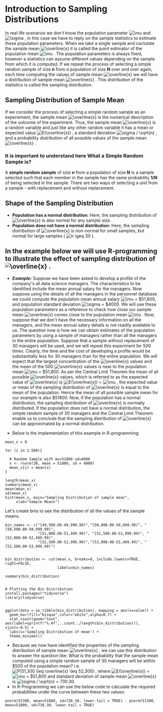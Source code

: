 # Introduction to Sampling Distributions
In real life scenarios we don't know the population parameter <img src="https://latex.codecogs.com/svg.image?\mu&space;" title="\mu " /> and <img src="https://latex.codecogs.com/svg.image?\sigma&space;" title="\sigma " /> , in this case we have to reply on the sample statistics to estimate these population parameters. When we take a single sample and caclutate the sample mean <img src="https://latex.codecogs.com/svg.image?\overline{x}" title="\overline{x}" />   it is called the point estimator of the population mean <img src="https://latex.codecogs.com/svg.image?\mu&space;" title="\mu " /> . The population parameters is always fixed, however a statistics can assume different values depending on the sample from which it is computed. If we repeat the process of selecting a simple random sample of size **n** from a population of size **N** over and over again, each time computing the values of sample mean <img src="https://latex.codecogs.com/svg.image?\overline{x}" title="\overline{x}" /> we will have a distribution of sample mean <img src="https://latex.codecogs.com/svg.image?\overline{x}" title="\overline{x}" /> . This distribution of the statistics is called the sampling distribution.

## Sampling Distribution of Sample Mean  
If we consider the process of selecting a simple random sample as an experiement, the sample mean <img src="https://latex.codecogs.com/svg.image?\overline{x}" title="\overline{x}" /> is the numerical description of the outcome of the experiment. Thus, the sample mean <img src="https://latex.codecogs.com/svg.image?\overline{x}" title="\overline{x}" /> is a random variable and just like any other random variable it has a mean or expected value <img src="https://latex.codecogs.com/svg.image?E(\overline{x})" title="E(\overline{x})" /> , a standard deviation <img src="https://latex.codecogs.com/svg.image?\sigma&space;/&space;\sqrt{n}&space;" title="\sigma / \sqrt{n} " /> , and a probability distribution of all possible values of the sample mean <img src="https://latex.codecogs.com/svg.image?\overline{x}" title="\overline{x}" /> .

### It is important to understand here What a Simple Random Sample is?
A **simple random sample** of size **n** from a population of size **N** is a sample selected such that each member in the sample has the same probability **1/N** of being selected in the sample. There are two ways of selecting a unit from a sample - with replacement and without replacement. 

## Shape of the Sampling Distribution
* **Population has a normal distribution:** Here, the sampling distribution of <img src="https://latex.codecogs.com/svg.image?\overline{x}" title="\overline{x}" /> is also normal for any sample size. 
* **Population does not have a normal distribution:** Here, the sampling distribution of <img src="https://latex.codecogs.com/svg.image?\overline{x}" title="\overline{x}" /> is non-normal for small samples, but normal for large samples ( <img src="https://latex.codecogs.com/svg.image?n&space;\geq&space;30" title="n \geq 30" /> ). 
## In the example below we will use R-programming to illustrate the effect of sampling distribution of <img src="https://latex.codecogs.com/svg.image?\overline{x}" title="\overline{x}" /> . 
* ***Example:*** Suppose we have been asked to develop a profile of the company's all data science managers. The characteristics to be identified include the mean annual salary for the managers. Now suppose using the details of all the managers in the personnel database we could compute the population mean annual salary <img src="https://latex.codecogs.com/svg.image?\mu&space;" title="\mu " /> = $51,800, and population standard deviation <img src="https://latex.codecogs.com/svg.image?\sigma&space;" title="\sigma " /> = $4000. We will use these population parameters as a reference to check how close our sample mean <img src="https://latex.codecogs.com/svg.image?\overline{x}" title="\overline{x}" /> comes close to the population mean <img src="https://latex.codecogs.com/svg.image?\mu&space;" title="\mu " /> . Now, suppose that we don't have the necessary information on all the managers, and the mean annual salary details is not readily available to us. The question now is how we can obtain estimates of the population parameters by using a sample of managers rather than all the managers in the entire population. Suppose that a sample without replacement of 30 managers will be used, and we will repeat this experiment for 500 times. Clearly, the time and the cost of developing a profile would be substantially less for 30 managers than for the entire population. We will expect that the largest concentration of the <img src="https://latex.codecogs.com/svg.image?\overline{x}" title="\overline{x}" /> values and the mean of the 500 <img src="https://latex.codecogs.com/svg.image?\overline{x}" title="\overline{x}" /> values is near to the population mean <img src="https://latex.codecogs.com/svg.image?\mu&space;" title="\mu " /> = $51,800. As per the Central Limit Theorem the mean of all possible <img src="https://latex.codecogs.com/svg.image?\overline{x}" title="\overline{x}" /> values, which is referred to as the expected value of <img src="https://latex.codecogs.com/svg.image?\overline{x}" title="\overline{x}" /> is <img src="https://latex.codecogs.com/svg.image?E(\overline{x})" title="E(\overline{x})" /> = <img src="https://latex.codecogs.com/svg.image?\mu&space;" title="\mu " /> , the expected value or mean of the sampling distribution of <img src="https://latex.codecogs.com/svg.image?\overline{x}" title="\overline{x}" /> is equal to the mean of the population. Hence the mean of all possible sample mean for our example is also $51800. Now, if the population has a normal distribution, the sampling distribution of <img src="https://latex.codecogs.com/svg.image?\overline{x}" title="\overline{x}" /> is normally distributed. If the population does not have a normal distribution, the simple random sample of 30 managers and the Central Limit Theorem enable us to conclude that the sampling distribution of <img src="https://latex.codecogs.com/svg.image?\overline{x}" title="\overline{x}" /> can be approximated by a normal distribution.  

* Below is the implementation of this example in R-programming:
```
mean_x = 0

for (i in 1:500){
  
  # Random Sample with mu=51800 sd=4000 
  x <- rnorm(30, mean = 51800, sd = 4000)
  mean_x[i] = mean(x)
}

length(mean_x)
summary(mean_x)
mean(mean_x)
sd(mean_x)
hist(mean_x, main="Sampling Distribution of sample mean", 
     xlab="Sample Means")
```

Let's create bins to see the distribution of all the values of the sample means. 

```
bin_names <- c("[49,500.00-49,999.99)","[50,000.00-50,499.99)", "[50,500.00-50,999.99)",
               "[51,000.00-51,499.99)", "[51,500.00-51,999.99)", "[52,000.00-52,499.99)", 
               "[52,500.00-52,999.99)","[53,000.00-53,499.99)", "[53,500.00-53,999.99)")


bin_distribution <- cut(mean_x, breaks=9, include.lowest=TRUE, right=FALSE, 
                        labels=bin_names)

summary(bin_distribution)


# Plotting the Bin Distribution
install.packages("tidyverse")
library(tidyverse)


ggplot(data = as_tibble(bin_distribution), mapping = aes(x=value)) + 
  geom_bar(fill="bisque",color="white",alpha=0.7) + 
  stat_count(geom="text", aes(label=sprintf("%.4f",..count../length(bin_distribution))), vjust=-0.5) +
  labs(x='Sampling Distribution of mean') +
  theme_minimal() 
```

* Because we now have identified the properties of the sampling distribution of sample mean <img src="https://latex.codecogs.com/svg.image?\overline{x}" title="\overline{x}" /> , we can use this distribution to answer the question like: What is the probability that the sample mean computed using a simple random sample of 30 managers will be within $500 of the population mean? i.e. <img src="https://latex.codecogs.com/svg.image?P(51,300&space;\leq&space;\overline{x}&space;\leq&space;52,300)" title="P(51,300 \leq \overline{x} \leq 52,300)" /> , where <img src="https://latex.codecogs.com/svg.image?E(\overline{x})" title="E(\overline{x})" /> = <img src="https://latex.codecogs.com/svg.image?\mu&space;" title="\mu " /> = $51,800 and standard deviation of sample mean <img src="https://latex.codecogs.com/svg.image?\overline{x}" title="\overline{x}" /> is <img src="https://latex.codecogs.com/svg.image?\sigma&space;/&space;\sqrt{n}&space;" title="\sigma / \sqrt{n} " /> = 730.30.
* In R-Programming we can use the below code to calculate the required probabilities under the curve between these two values: 

```
pnorm(52300, mean=51800, sd=730.30, lower.tail = TRUE) - pnorm(51300, mean=51800, sd=730.30, lower.tail = TRUE)
```

   
